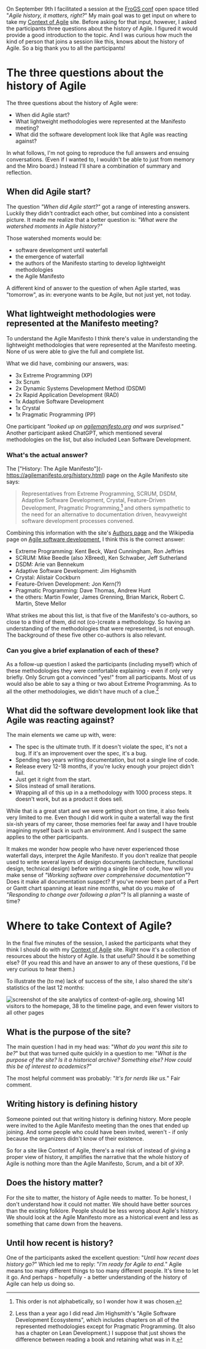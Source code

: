 <!--
.. title: "Agile history, it matters, right?" at FroGS conf
.. slug: agile-history-it-matters-right-at-frogs-conf
.. date: 2023-09-11 09:48:40 UTC+02:00
.. tags: agile, conferences, agile manifesto
.. category: agile
.. link: 
.. description: 
.. type: text
.. previewimage: /images/2023/agile-history/frogsconf.png
-->


On September 9th I facilitated a session at the [FroGS conf](https://frogsconf.nl/) open space titled "*Agile history, it matters, right?*" My main goal was to get input on where to take my [Context of Agile](https://context-of-agile.org/) site. Before asking for that input, however, I asked the participants three questions about the history of Agile. I figured it would provide a good introduction to the topic. And I was curious how much the kind of person that joins a session like this, knows about the history of Agile. So a big thank you to all the participants!


# The three questions about the history of Agile

The three questions about the history of Agile were:

- When did Agile start?
- What lightweight methodologies were represented at the Manifesto meeting?
- What did the software development look like that Agile was reacting against?

<!-- TEASER_END -->

In what follows, I'm not going to reproduce the full answers and ensuing conversations. (Even if I wanted to, I wouldn't be able to just from memory and the Miro board.) Instead I'll share a combination of summary and reflection.



## When did Agile start?

The question *"When did Agile start?"* got a range of interesting answers. Luckily they didn't contradict each other, but combined into a consistent picture. It made me realize that a better question is: *"What were the watershed moments in Agile history?"*

Those watershed moments would be:

- software development until waterfall
- the emergence of waterfall
- the authors of the Manifesto starting to develop lightweight methodologies
- the Agile Manifesto

A different kind of answer to the question of when Agile started, was "tomorrow", as in: everyone wants to be Agile, but not just yet, not today.



## What lightweight methodologies were represented at the Manifesto meeting?

To understand the Agile Manifesto I think there's value in understanding the lightweight methodologies that were represented at the Manifesto meeting. None of us were able to give the full and complete list.

What we did have, combining our answers, was:

- 3x Extreme Programming (XP)
- 3x Scrum
- 2x Dynamic Systems Development Method (DSDM)
- 2x Rapid Application Development (RAD)
- 1x Adaptive Software Development
- 1x Crystal
- 1x Pragmatic Programming (PP)

One participant *"looked up on [agilemanifesto.org](https://agilemanifesto.org/history.html) and was surprised."* Another participant asked ChatGPT, which mentioned several methodologies on the list, but also included Lean Software Development.


### What's the actual answer?

The ["History: The Agile Manifesto"](- https://agilemanifesto.org/history.html) page on the Agile Manifesto site says:

> Representatives from Extreme Programming, SCRUM, DSDM, Adaptive Software Development, Crystal, Feature-Driven Development, Pragmatic Programming,[^1] and others sympathetic to the need for an alternative to documentation driven, heavyweight software development processes convened.

[^1]: This order is not alphabetically, so I wonder how it was chosen.

Combining this information with the site's [Authors page](https://agilemanifesto.org/authors.html) and the Wikipedia page on [Agile software development](https://en.wikipedia.org/wiki/Agile_software_development), I think this is the correct answer:

- Extreme Programming: Kent Beck, Ward Cunningham, Ron Jeffries
- SCRUM: Mike Beedle (also XBreed), Ken Schwaber, Jeff Sutherland
- DSDM: Arie van Bennekum
- Adaptive Software Development: Jim Highsmith
- Crystal: Alistair Cockburn
- Feature-Driven Development: Jon Kern(?)
- Pragmatic Programming: Dave Thomas, Andrew Hunt
- the others: Martin Fowler, James Grenning, Brian Marick, Robert C. Martin, Steve Mellor

What strikes me about this list, is that five of the Manifesto's co-authors, so close to a third of them, did not (co-)create a methodology. So having an understanding of the methodologies that were represented, is not enough. The background of these five other co-authors is also relevant.


### Can you give a brief explanation of each of these?

As a follow-up question I asked the participants (including myself) which of these methodologies they were comfortable explaining - even if only very briefly. Only Scrum got a convinced "yes!" from all participants. Most of us would also be able to say a thing or two about Extreme Programming. As to all the other methodologies, we didn't have much of a clue.[^2]

[^2]: Less than a year ago I did read Jim Highsmith's "Agile Software Development Ecosystems", which includes chapters on all of the represented methodologies except for Pragmatic Programming. (It also has a chapter on Lean Development.) I suppose that just shows the difference between reading a book and retaining what was in it.



## What did the software development look like that Agile was reacting against?

The main elements we came up with, were:

- The spec is the ultimate truth. If it doesn't violate the spec, it's not a bug. If it's an improvement over the spec, it's a bug.
- Spending two years writing documentation, but not a single line of code.
- Release every 12-18 months, if you're lucky enough your project didn't fail.
- Just get it right from the start.
- Silos instead of small iterations.
- Wrapping all of this up in a a methodology with 1000 process steps. It doesn't work, but as a product it does sell.

While that is a great start and we were getting short on time, it also feels very limited to me. Even though I did work in quite a waterfall way the first six-ish years of my career, those memories feel far away and I have trouble imagining myself back in such an environment. And I suspect the same applies to the other participants.

It makes me wonder how people who have never experienced those waterfall days, interpret the Agile Manifesto. If you don't realize that people used to write several layers of design documents (architecture, functional design, technical design) before writing a single line of code, how will you make sense of *"Working software over comprehensive documentation"*? Does it make all documentation suspect? If you've never been part of a Pert or Gantt chart spanning at least nine months, what do you make of *"Responding to change over following a plan"*? Is all planning a waste of time?



# Where to take Context of Agile?

In the final five minutes of the session, I asked the participants what they think I should do with my [Context of Agile](https://context-of-agile.org/) site. Right now it's a collection of resources about the history of Agile. Is that useful? Should it be something else? (If you read this and have an answer to any of these questions, I'd be very curious to hear them.)

To illustrate the (to me) lack of success of the site, I also shared the site's statistics of the last 12 months:

![screenshot of the site analytics of context-of-agile.org, showing 141 visitors to the homepage, 38 to the timeline page, and even fewer visitors to all other pages](/images/2023/agile-history/context-of-agile-sep22-sep23.png)


## What is the purpose of the site?

The main question I had in my head was: "*What do you want this site to be?*" but that was turned quite quickly in a question to me: "*What is the purpose of the site? Is it a historical archive? Something else? How could this be of interest to academics?*"

The most helpful comment was probably: "*It's for nerds like us.*" Fair comment.

## Writing history is defining history
Someone pointed out that writing history is defining history. More people were invited to the Agile Manifesto meeting than the ones that ended up joining. And some people who could have been invited, weren't - if only because the organizers didn't know of their existence.

So for a site like Context of Agile, there's a real risk of instead of giving a proper view of history, it amplifies the narrative that the whole history of Agile is nothing more than the Agile Manifesto, Scrum, and a bit of XP.

## Does the history matter?
For the site to matter, the history of Agile needs to matter. To be honest, I don't understand how it could not matter. We should have better sources than the existing folklore. People should be less wrong about Agile's history. We should look at the Agile Manifesto more as a historical event and less as something that came down from the heavens.

## Until how recent is history?
 One of the participants asked the excellent question: "*Until how recent does history go?*" Which led me to reply: "*I'm ready for Agile to end.*" Agile means too many different things to too many different people. It's time to let it go. And perhaps - hopefully - a better understanding of the history of Agile can help us doing so.
